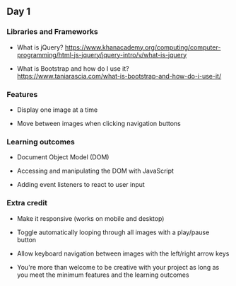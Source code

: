 ## Day 1


### Libraries and Frameworks

- What is jQuery? https://www.khanacademy.org/computing/computer-programming/html-js-jquery/jquery-intro/v/what-is-jquery

- What is Bootstrap and how do I use it? https://www.taniarascia.com/what-is-bootstrap-and-how-do-i-use-it/


### Features

- Display one image at a time

- Move between images when clicking navigation buttons


### Learning outcomes

- Document Object Model (DOM)

- Accessing and manipulating the DOM with JavaScript

- Adding event listeners to react to user input


### Extra credit

- Make it responsive (works on mobile and desktop)

- Toggle automatically looping through all images with a play/pause button

- Allow keyboard navigation between images with the left/right arrow keys

- You're more than welcome to be creative with your project as long as you meet the minimum features and the learning outcomes
